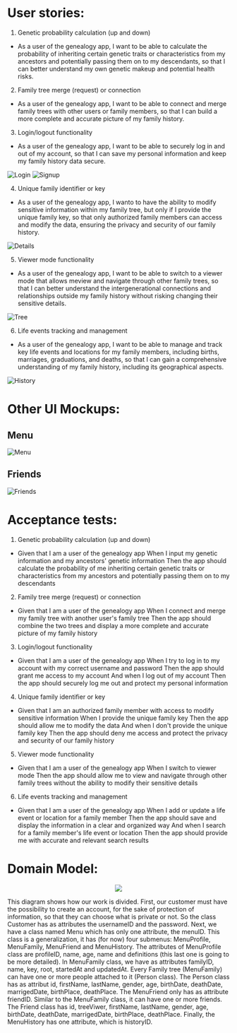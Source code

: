 # User stories:
1.	Genetic probability calculation (up and down)
-	As a user of the genealogy app, I want to be able to calculate the probability of inheriting certain genetic traits or characteristics from my ancestors and potentially passing them on to my descendants, so that I can better understand my own genetic makeup and potential health risks.


2.	Family tree merge (request) or connection
-	As a user of the genealogy app, I want to be able to connect and merge family trees with other users or family members, so that I can build a more complete and accurate picture of my family history.



3.	Login/logout functionality
- As a user of the genealogy app, I want to be able to securely log in and out of my account, so that I can save my personal information and keep my family history data secure.


![Login](./login.png)
![Signup](./signup.png)


4.	Unique family identifier or key
-	As a user of the genealogy app, I  wanto to have the ability to modify sensitive information within my family tree, but only if I provide the unique family key, so that only authorized family members can access and modify the data, ensuring the privacy and security of our family history.


![Details](./details.png)



5.	Viewer mode functionality
-	As a user of the genealogy app, I want to be able to switch to a viewer mode that allows meview and navigate through other family trees, so that I can better understand the intergenerational connections and relationships outside my family history without risking changing their sensitive details.


![Tree](./tree.png)



6. Life events tracking and management
- As a user of the genealogy app, I want to be able to manage and track key life events and locations for my family members, including births, marriages, graduations, and deaths, so that I can gain a comprehensive understanding of my family history, including its geographical aspects. 


![History](./history.png)

# Other UI Mockups:



## Menu
![Menu](./menu.png)

## Friends
![Friends](./friends.png)


# Acceptance tests:
1. Genetic probability calculation (up and down)
- Given that I am a user of the genealogy app
When I input my genetic information and my ancestors' genetic information
Then the app should calculate the probability of me inheriting certain genetic traits or characteristics from my ancestors and potentially passing them on to my descendants

2. Family tree merge (request) or connection
- Given that I am a user of the genealogy app
When I connect and merge my family tree with another user's family tree
Then the app should combine the two trees and display a more complete and accurate picture of my family history

3. Login/logout functionality
- Given that I am a user of the genealogy app
When I try to log in to my account with my correct username and password
Then the app should grant me access to my account
And when I log out of my account
Then the app should securely log me out and protect my personal information


4. Unique family identifier or key
- Given that I am an authorized family member with access to modify sensitive information
When I provide the unique family key
Then the app should allow me to modify the data
And when I don't provide the unique family key
Then the app should deny me access and protect the privacy and security of our family history


5. Viewer mode functionality
- Given that I am a user of the genealogy app
When I switch to viewer mode
Then the app should allow me to view and navigate through other family trees without the ability to modify their sensitive details

6.  Life events tracking and management
- Given that I am a user of the genealogy app
When I add or update a life event or location for a family member
Then the app should save and display the information in a clear and organized way
And when I search for a family member's life event or location
Then the app should provide me with accurate and relevant search results

# Domain Model:

<p align="center" justify="center">
  <img src="Domain Model.png">
</p>

This diagram shows how our work is divided. First, our customer must have the possibility to create an account, for the sake of protection of information, so that they can choose what is private or not. So the class Customer has as attributes the usernameID and the password. Next, we have a class named Menu which has only one attribute, the menuID. This class is a generalization, it has (for now) four submenus: MenuProfile, MenuFamily, MenuFriend and MenuHistory. The attributes of  MenuProfile class are profileID, name, age, name and definitions (this last one is going to be more detailed). In MenuFamily class, we have as attributes familyID, name, key, root, startedAt and updatedAt. Every Family tree (MenuFamily) can have one or more people attached to it (Person class). The Person class has as attribut id, firstName, lastName, gender, age, birthDate, deathDate, marrigedDate, birthPlace, deathPlace. The MenuFriend only has as attribute friendID. Similar to the MenuFamily class, it can have one or more friends. The Friend class has id, treeViwer, firstName, lastName, gender, age, birthDate, deathDate, marrigedDate, birthPlace, deathPlace. Finally, the MenuHistory has one attribute, which is historyID.
